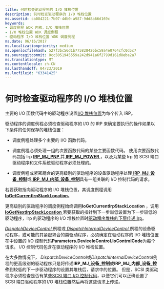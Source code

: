 ```yaml
---
title: 何时检查驱动程序的 I/O 堆栈位置
description: 何时检查驱动程序的 I/O 堆栈位置
ms.assetid: ca084221-7b07-4db0-a987-9dd8a66d169c
keywords:
- 调度例程 WDK 内核，I/O 堆栈位置
- I/O 堆栈位置 WDK 调度例程
- 驱动程序 I/O 堆栈位置 WDK 调度例程
ms.date: 06/16/2017
ms.localizationpriority: medium
ms.openlocfilehash: 527f3bc56d1b775828426bc59a4e0764cfc0d5c7
ms.sourcegitcommit: 0cc5051945559a242d941a6f2799d161d8eba2a7
ms.translationtype: MT
ms.contentlocale: zh-CN
ms.lasthandoff: 04/23/2019
ms.locfileid: "63341425"
---
```

# <a name="when-to-check-the-drivers-io-stack-location"></a>何时检查驱动程序的 I/O 堆栈位置





主要的 I/O 函数代码中的驱动程序设置[I/O 堆栈位置](i-o-stack-locations.md)为每个传入 IRP。

驱动程序的调度例程必须检查驱动程序的 I/O 的 IRP 来确定要执行的操作如果以下条件的任何保存的堆栈位置：

-   调度例程处理多个主要的 I/O 函数代码。

-   调度例程必须处理一组的次要函数代码的某些主要函数代码。 使用次要函数代码包括 Irp [ **IRP\_MJ\_PNP** ](https://msdn.microsoft.com/library/windows/hardware/ff550772)并[ **IRP\_MJ\_POWER** ](https://msdn.microsoft.com/library/windows/hardware/ff550784)，以及为某些 Irp 的 SCSI 端口驱动程序和文件系统驱动程序必须处理的。

-   调度例程或紧密耦合的更高级别的驱动程序的设备驱动程序处理[ **IRP\_MJ\_设备\_控制**](https://msdn.microsoft.com/library/windows/hardware/ff550744)或[ **IRP\_MJ\_内部\_设备\_控制**](https://msdn.microsoft.com/library/windows/hardware/ff550766)具有一组关联的 I/O 控制代码的请求。

若要获取指向驱动程序的 I/O 堆栈位置，其调度例程调用[ **IoGetCurrentIrpStackLocation**](https://msdn.microsoft.com/library/windows/hardware/ff549174)。

更高级别的驱动程序的调度例程始终调用**IoGetCurrentIrpStackLocation** ，调用[ **IoGetNextIrpStackLocation** ](https://msdn.microsoft.com/library/windows/hardware/ff549266)若要获取的指针到下一步越低设置为下一步较低的驱动程序，Irp 的驱动程序的 I/O 堆栈位置时[驱动程序堆栈的下层传递 Irp](passing-irps-down-the-driver-stack.md)。

[ *DispatchDeviceControl* ](https://docs.microsoft.com/windows-hardware/drivers/ddi/content/wdm/nc-wdm-driver_dispatch)例程或[ *DispatchInternalDeviceControl* ](https://docs.microsoft.com/windows-hardware/drivers/ddi/content/wdm/nc-wdm-driver_dispatch)例程的设备驱动程序，或可能的其紧密耦合的类驱动程序，必须确定在驱动程序的 I/O 堆栈位置在中设置的 I/O 控制代码**Parameters.DeviceIoControl.IoControlCode**为每个请求。 I/O 控制代码包含在驱动程序的 I/O 堆栈位置。

在大多数情况下， *DispatchDeviceControl*或*DispatchInternalDeviceControl*例程的更高级别的驱动程序只是将传递**IRP\_MJ\_设备\_控制**或**IRP\_MJ\_内部\_设备\_控件**到较低的下一步驱动程序的设置其堆栈后，请求中的位置。 但是，SCSI 类驱动程序必须检查是否有某些[SCSI 端口 I/O 控制代码](https://msdn.microsoft.com/library/windows/hardware/ff565367)，以便它们可以正确设置了 SCSI 端口驱动程序的 I/O 堆栈位置然后再将这些请求上传递。

 

 




